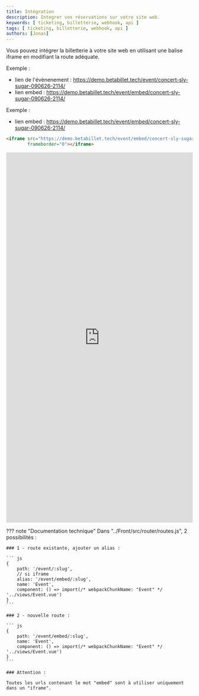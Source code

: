 ```yaml
---
title: Intégration
description: Integrer vos réservations sur votre site web.
keywords: [ ticketing, billetterie, webhook, api ]
tags: [ ticketing, billetterie, webhook, api ]
authors: [Jonas]
---
```


Vous pouvez intégrer la billetterie à votre site web en utilisant une balise iframe en modifiant la route adéquate.

Exemple :

- lien de l'évènenement : https://demo.betabillet.tech/event/concert-sly-sugar-090626-2114/
- lien embed : https://demo.betabillet.tech/event/embed/concert-sly-sugar-090626-2114/

Exemple :

- lien embed : https://demo.betabillet.tech/event/embed/concert-sly-sugar-090626-2114/

```html title="iframe"
<iframe src="https://demo.betabillet.tech/event/embed/concert-sly-sugar-090626-2114/" width="100%" height="1000px"
        frameborder="0"></iframe>
```

<iframe src="https://demo.betabillet.tech/event/embed/concert-sly-sugar-090626-2114/" width="100%" height="1000px"
        frameborder="0"></iframe>

??? note "Documentation technique"
    Dans "../Front/src/router/routes.js", 2 possibilités :

    ### 1 - route existante, ajouter un alias :

    ``` js
    {
        path: '/event/:slug',
        // si iframe
        alias: '/event/embed/:slug',
        name: 'Event',
        component: () => import(/* webpackChunkName: "Event" */ '../views/Event.vue')
    }
    ```

    ### 2 - nouvelle route :

    ``` js
    {
        path: '/event/embed/:slug',
        name: 'Event',
        component: () => import(/* webpackChunkName: "Event" */ '../views/Event.vue')
    }
    ```

    ### Attention :

    Toutes les urls contenant le mot "embed" sont à utiliser uniquement dans un "iframe".
